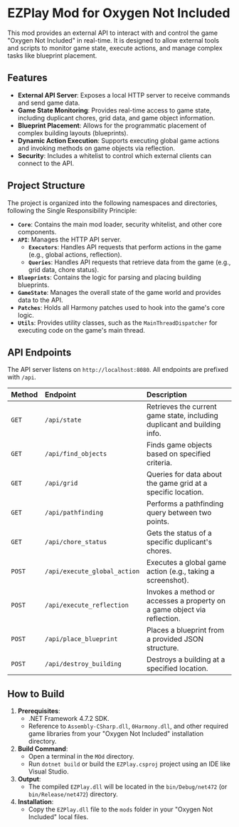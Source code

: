 # EZPlay Mod for Oxygen Not Included

This mod provides an external API to interact with and control the game "Oxygen Not Included" in real-time. It is designed to allow external tools and scripts to monitor game state, execute actions, and manage complex tasks like blueprint placement.

## Features

- **External API Server**: Exposes a local HTTP server to receive commands and send game data.
- **Game State Monitoring**: Provides real-time access to game state, including duplicant chores, grid data, and game object information.
- **Blueprint Placement**: Allows for the programmatic placement of complex building layouts (blueprints).
- **Dynamic Action Execution**: Supports executing global game actions and invoking methods on game objects via reflection.
- **Security**: Includes a whitelist to control which external clients can connect to the API.

## Project Structure

The project is organized into the following namespaces and directories, following the Single Responsibility Principle:

- **`Core`**: Contains the main mod loader, security whitelist, and other core components.
- **`API`**: Manages the HTTP API server.
  - **`Executors`**: Handles API requests that perform actions in the game (e.g., global actions, reflection).
  - **`Queries`**: Handles API requests that retrieve data from the game (e.g., grid data, chore status).
- **`Blueprints`**: Contains the logic for parsing and placing building blueprints.
- **`GameState`**: Manages the overall state of the game world and provides data to the API.
- **`Patches`**: Holds all Harmony patches used to hook into the game's core logic.
- **`Utils`**: Provides utility classes, such as the `MainThreadDispatcher` for executing code on the game's main thread.

## API Endpoints

The API server listens on `http://localhost:8080`. All endpoints are prefixed with `/api`.

| Method | Endpoint                     | Description                                                              |
| :----- | :--------------------------- | :----------------------------------------------------------------------- |
| `GET`  | `/api/state`                 | Retrieves the current game state, including duplicant and building info. |
| `GET`  | `/api/find_objects`          | Finds game objects based on specified criteria.                          |
| `GET`  | `/api/grid`                  | Queries for data about the game grid at a specific location.             |
| `GET`  | `/api/pathfinding`           | Performs a pathfinding query between two points.                         |
| `GET`  | `/api/chore_status`          | Gets the status of a specific duplicant's chores.                        |
| `POST` | `/api/execute_global_action` | Executes a global game action (e.g., taking a screenshot).               |
| `POST` | `/api/execute_reflection`    | Invokes a method or accesses a property on a game object via reflection. |
| `POST` | `/api/place_blueprint`       | Places a blueprint from a provided JSON structure.                       |
| `POST` | `/api/destroy_building`      | Destroys a building at a specified location.                             |

## How to Build

1.  **Prerequisites**:
    - .NET Framework 4.7.2 SDK.
    - Reference to `Assembly-CSharp.dll`, `0Harmony.dll`, and other required game libraries from your "Oxygen Not Included" installation directory.
2.  **Build Command**:
    - Open a terminal in the `MOd` directory.
    - Run `dotnet build` or build the `EZPlay.csproj` project using an IDE like Visual Studio.
3.  **Output**:
    - The compiled `EZPlay.dll` will be located in the `bin/Debug/net472` (or `bin/Release/net472`) directory.
4.  **Installation**:
    - Copy the `EZPlay.dll` file to the `mods` folder in your "Oxygen Not Included" local files.
